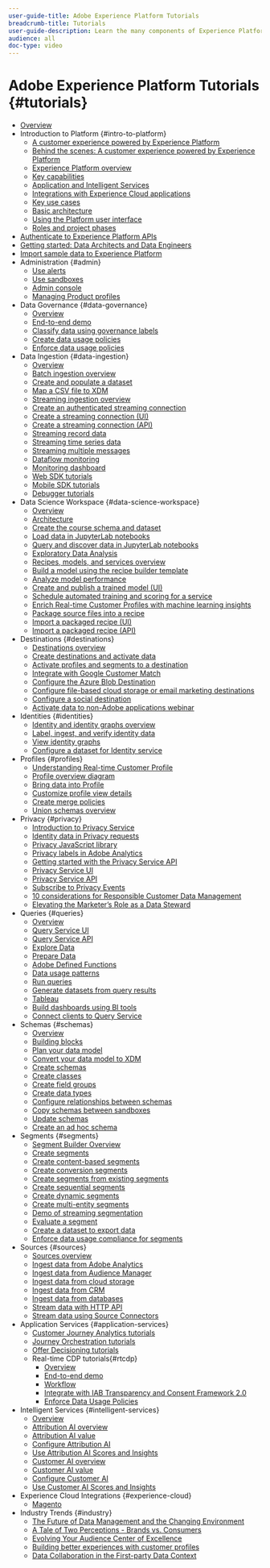 ```yaml
---
user-guide-title: Adobe Experience Platform Tutorials
breadcrumb-title: Tutorials
user-guide-description: Learn the many components of Experience Platform.
audience: all
doc-type: video
---
```


# Adobe Experience Platform Tutorials {#tutorials}

+ [Overview](/help/platform/overview.md)
+ Introduction to Platform {#intro-to-platform}
  + [A customer experience powered by Experience Platform](/help/platform/intro-to-platform/a-customer-experience-powered-by-experience-platform.md)
  + [Behind the scenes: A customer experience powered by Experience Platform](/help/platform/intro-to-platform/behind-the-scenes-a-customer-experience-powered-by-experience-platform.md)
  + [Experience Platform overview](/help/platform/intro-to-platform/overview.md)
  + [Key capabilities](/help/platform/intro-to-platform/key-capabilities.md)
  + [Application and Intelligent Services](/help/platform/intro-to-platform/application-and-intelligent-services.md)
  + [Integrations with Experience Cloud applications](/help/platform/intro-to-platform/integrations-with-experience-cloud-applications.md)
  + [Key use cases](/help/platform/intro-to-platform/key-use-cases.md)
  + [Basic architecture](/help/platform/intro-to-platform/basic-architecture.md)
  + [Using the Platform user interface](/help/platform/intro-to-platform/interface-tour.md)
  + [Roles and project phases](/help/platform/intro-to-platform/roles-and-project-phases.md)
+ [Authenticate to Experience Platform APIs](/help/platform/authentication/platform-api-authentication.md)
+ [Getting started: Data Architects and Data Engineers](https://experienceleague.adobe.com/docs/platform-learn/getting-started-for-data-architects-and-data-engineers/overview.html)
+ [Import sample data to Experience Platform](/help/platform/data-generator/import-sample-data.md)
+ Administration {#admin}
  + [Use alerts](/help/platform/admin/use-alerts.md)
  + [Use sandboxes](/help/platform/admin/use-sandboxes.md)
  + [Admin console](/help/platform/admin/admin-console.md)
  + [Managing Product profiles](/help/platform/admin/managing-product-profiles.md)
+ Data Governance {#data-governance}
  + [Overview](/help/platform/governance/understanding-data-governance.md)
  + [End-to-end demo](/help/platform/governance/introduction-to-data-governance.md)
  + [Classify data using governance labels](/help/platform/governance/classify-data-using-governance-labels.md)
  + [Create data usage policies](/help/platform/governance/create-data-usage-policies.md)
  + [Enforce data usage policies](/help/platform/governance/enforce-data-usage-policies.md)
+ Data Ingestion {#data-ingestion}
  + [Overview](/help/platform/data-ingestion/understanding-data-ingestion.md)
  + [Batch ingestion overview](/help/platform/data-ingestion/batch-ingestion-overview.md)
  + [Create and populate a dataset](/help/platform/data-ingestion/create-datasets-and-ingest-data.md)
  + [Map a CSV file to XDM](https://experienceleague.adobe.com/docs/experience-platform/ingestion/tutorials/map-a-csv-file.html)
  + [Streaming ingestion overview](/help/platform/data-ingestion/understanding-streaming-ingestion.md)
  + [Create an authenticated streaming connection](https://experienceleague.adobe.com/docs/experience-platform/ingestion/tutorials/create-authenticated-streaming-connection.html)
  + [Create a streaming connection (UI)](https://experienceleague.adobe.com/docs/experience-platform/ingestion/tutorials/create-streaming-connection-ui.html)
  + [Create a streaming connection (API)](https://experienceleague.adobe.com/docs/experience-platform/ingestion/tutorials/create-streaming-connection.html)
  + [Streaming record data](https://experienceleague.adobe.com/docs/experience-platform/ingestion/tutorials/streaming-record-data.html)
  + [Streaming time series data](https://experienceleague.adobe.com/docs/experience-platform/ingestion/tutorials/streaming-time-series-data.html)
  + [Streaming multiple messages](https://experienceleague.adobe.com/docs/experience-platform/ingestion/tutorials/streaming-multiple-messages.html)
  + [Dataflow monitoring](/help/platform/data-ingestion/data-monitoring.md)
  + [Monitoring dashboard](/help/platform/data-ingestion/monitoring-dashboard.md)
  + [Web SDK tutorials](https://experienceleague.adobe.com/docs/web-sdk-learn/tutorials/overview.html)
  + [Mobile SDK tutorials](https://experienceleague.adobe.com/docs/mobile-sdk-learn/tutorials/overview.html)
  + [Debugger tutorials](https://experienceleague.adobe.com/docs/debugger-learn/tutorials/overview.html)
+ Data Science Workspace {#data-science-workspace}
  + [Overview](/help/platform/data-science-workspace/understanding-data-science-workspace.md)
  + [Architecture](data-science-workspace/architecture-overview.md)
  + [Create the course schema and dataset](data-science-workspace/create-the-course-schema-and-dataset.md)
  + [Load data in JupyterLab notebooks](data-science-workspace/load-data-in-jupyterlab-notebooks.md)
  + [Query and discover data in JupyterLab notebooks](data-science-workspace/dsw-query-service.md)
  + [Exploratory Data Analysis](data-science-workspace/eda.md)
  + [Recipes, models, and services overview](data-science-workspace/recipes-models-services-overview.md)
  + [Build a model using the recipe builder template](data-science-workspace/recipe-builder-template.md)
  + [Analyze model performance](data-science-workspace/analyze-model-performance.md)
  + [Create and publish a trained model (UI)](data-science-workspace/create-model-ui.md)
  + [Schedule automated training and scoring for a service](data-science-workspace/schedule-training-scoring.md)
  + [Enrich Real-time Customer Profiles with machine learning insights](data-science-workspace/dsw-profile-segmentation.md)
  + [Package source files into a recipe](https://experienceleague.adobe.com/docs/experience-platform/data-science-workspace/models-recipes/package-source-files-recipe.html)
  + [Import a packaged recipe (UI)](https://experienceleague.adobe.com/docs/experience-platform/data-science-workspace/models-recipes/import-packaged-recipe-ui.html)
  + [Import a packaged recipe (API)](https://experienceleague.adobe.com/docs/experience-platform/data-science-workspace/models-recipes/import-packaged-recipe-api.html)
+ Destinations {#destinations}
  + [Destinations overview](/help/platform/destinations/understanding-destinations.md)
  + [Create destinations and activate data](/help/platform/destinations/create-destinations-and-activate-data.md)
  + [Activate profiles and segments to a destination](/help/platform/destinations/activate-profiles-and-segments-to-a-destination.md)
  + [Integrate with Google Customer Match](/help/platform/destinations/integrate-with-google-customer-match.md)
  + [Configure the Azure Blob Destination](destinations/configure-the-azure-blob-destination.md)
  + [Configure file-based cloud storage or email marketing destinations](/help/platform/destinations/configuring-file-based-cloud-storage-or-email-marketing-destinations.md)
  + [Configure a social destination](destinations/configure-a-social-destination.md)
  + [Activate data to non-Adobe applications webinar](/help/platform/destinations/activate-data-to-non-adobe-applications.md)
+ Identities {#identities}
  + [Identity and identity graphs overview](/help/platform/identities/understanding-identity-and-identity-graphs.md)
  + [Label, ingest, and verify identity data](/help/platform/identities/label-ingest-and-verify-identity-data.md)
  + [View identity graphs](/help/platform/identities/view-identity-graphs.md)
  + [Configure a dataset for Identity service](https://experienceleague.adobe.com/docs/experience-platform/profile/tutorials/dataset-configuration.html)
+ Profiles {#profiles}
  + [Understanding Real-time Customer Profile](/help/platform/profiles/understanding-the-real-time-customer-profile.md)
  + [Profile overview diagram](/help/platform/profiles/overview-diagram.md)
  + [Bring data into Profile](/help/platform/profiles/bring-data-into-the-real-time-customer-profile.md)
  + [Customize profile view details](https://experienceleague.adobe.com/docs/experience-platform/profile/ui/profile-customization.html)
  + [Create merge policies](/help/platform/profiles/create-merge-policies.md)
  + [Union schemas overview](/help/platform/profiles/union-schemas-overview.md)
+ Privacy {#privacy}
  + [Introduction to Privacy Service](/help/platform/privacy/introduction-to-privacy-services.md)
  + [Identity data in Privacy requests](/help/platform/privacy/identity-data-in-privacy-requests.md)
  + [Privacy JavaScript library](/help/platform/privacy/using-privacy-javascript-library.md)
  + [Privacy labels in Adobe Analytics](/help/platform/privacy/privacy-labels-in-adobe-analytics.md)
  + [Getting started with the Privacy Service API](/help/platform/privacy/getting-started-with-privacy-services-api.md)
  + [Privacy Service UI](/help/platform/privacy/using-privacy-services-ui.md)
  + [Privacy Service API](/help/platform/privacy/using-the-privacy-service-api.md)
  + [Subscribe to Privacy Events](/help/platform/privacy/subscribe-to-privacy-events.md)
  + [10 considerations for Responsible Customer Data Management](/help/platform/privacy/ten-considerations-for-responsible-customer-data-management.md)
  + [Elevating the Marketer’s Role as a Data Steward](/help/platform/privacy/elevating-the-marketers-role-as-a-data-steward.md)
+ Queries {#queries}
  + [Overview](/help/platform/queries/understanding-query-service.md)
  + [Query Service UI](/help/platform/queries/query-service-ui.md)
  + [Query Service API](/help/platform/queries/query-service-api.md)
  + [Explore Data](/help/platform/queries/explore-data.md)
  + [Prepare Data](/help/platform/queries/prepare-data.md)
  + [Adobe Defined Functions](/help/platform/queries/adobe-defined-functions.md)
  + [Data usage patterns](/help/platform/queries/understanding-data-usage-patterns-with-query-service.md)
  + [Run queries](/help/platform/queries/run-queries.md)
  + [Generate datasets from query results](https://experienceleague.adobe.com/docs/experience-platform/query/ui/create-datasets.html)
  + [Tableau](/help/platform/queries/psql-client-tableau.md)
  + [Build dashboards using BI tools](/help/platform/queries/understanding-the-value-of-dashboards-built-with-query-service.md)
  + [Connect clients to Query Service](https://experienceleague.adobe.com/docs/experience-platform/query/clients/overview.html)
+ Schemas {#schemas}
  + [Overview](/help/platform/schemas/schemas-and-experience-data-model.md)
  + [Building blocks](/help/platform/schemas/schema-building-blocks.md)
  + [Plan your data model](/help/platform/schemas/plan-your-data-model.md)
  + [Convert your data model to XDM](/help/platform/schemas/convert-your-data-model-to-xdm.md)
  + [Create schemas](/help/platform/schemas/create-schemas.md)
  + [Create classes](/help/platform/schemas/create-classes.md)
  + [Create field groups](/help/platform/schemas/create-schema-field-groups.md)
  + [Create data types](/help/platform/schemas/create-data-types.md)
  + [Configure relationships between schemas](/help/platform/schemas/configure-relationships-between-schemas.md)
  + [Copy schemas between sandboxes](/help/platform/schemas/copy-schemas-between-sandboxes.md)
  + [Update schemas](/help/platform/schemas/update-schemas.md)
  + [Create an ad hoc schema](https://experienceleague.adobe.com/docs/experience-platform/xdm/tutorials/ad-hoc.html)
+ Segments {#segments}
  + [Segment Builder Overview](/help/platform/segments/segment-builder-overview.md)
  + [Create segments](/help/platform/segments/create-segments.md)
  + [Create content-based segments](/help/platform/segments/create-content-based-segments.md)
  + [Create conversion segments](/help/platform/segments/create-conversion-segments.md)
  + [Create segments from existing segments](/help/platform/segments/create-segments-from-existing-segments.md)
  + [Create sequential segments](/help/platform/segments/create-sequential-segments.md)
  + [Create dynamic segments](/help/platform/segments/create-dynamic-segments.md)
  + [Create multi-entity segments](/help/platform/segments/create-multi-entity-segments.md)
  + [Demo of streaming segmentation](/help/platform/segments/streaming-segmentation-demo.md)
  + [Evaluate a segment](https://experienceleague.adobe.com/docs/experience-platform/segmentation/tutorials/evaluate-a-segment.html)
  + [Create a dataset to export data](https://experienceleague.adobe.com/docs/experience-platform/segmentation/tutorials/create-dataset-export-segment.html)
  + [Enforce data usage compliance for segments](https://experienceleague.adobe.com/docs/experience-platform/segmentation/tutorials/governance.html)
+ Sources {#sources}  
  + [Sources overview](/help/platform/sources/overview.md)
  + [Ingest data from Adobe Analytics](/help/platform/sources/ingest-data-from-adobe-analytics.md)
  + [Ingest data from Audience Manager](/help/platform/sources/ingest-data-from-aam.md)
  + [Ingest data from cloud storage](/help/platform/sources/ingest-data-from-cloud-storage.md)
  + [Ingest data from CRM](/help/platform/sources/ingest-data-from-crm.md)
  + [Ingest data from databases](/help/platform/sources/ingest-data-from-databases.md)
  + [Stream data with HTTP API](/help/platform/sources/streaming-ingestion-http-api.md)
  + [Stream data using Source Connectors](/help/platform/sources/streaming-ingestion-source-connector.md)
+ Application Services {#application-services}
  + [Customer Journey Analytics tutorials](https://experienceleague.adobe.com/docs/customer-journey-analytics-learn/tutorials/overview.html)
  + [Journey Orchestration tutorials](https://experienceleague.adobe.com/docs/journey-orchestration-learn/tutorials/overview.html)
  + [Offer Decisioning tutorials](https://experienceleague.adobe.com/docs/offer-decisioning-learn/tutorials/overview.html)
  + Real-time CDP tutorials{#rtcdp}
    + [Overview](/help/platform/rtcdp/understanding-the-real-time-customer-data-platform.md)
    + [End-to-end demo](/help/platform/rtcdp/demo.md)
    + [Workflow](/help/platform/rtcdp/understanding-the-real-time-customer-data-platform-user-interface.md)
    + [Integrate with IAB Transparency and Consent Framework 2.0](/help/platform/rtcdp/integrate-with-iab-transparency-and-consent-framework-2.md)
    + [Enforce Data Usage Policies](https://experienceleague.adobe.com/docs/platform-learn/tutorials/data-governance/enforce-data-usage-policies.html)
+ Intelligent Services {#intelligent-services}
  + [Overview](/help/platform/intelligent-services/introduction-to-intelligent-services.md)
  + [Attribution AI overview](/help/platform/intelligent-services/introduction-to-attribution-ai.md)
  + [Attribution AI value](/help/platform/intelligent-services/business-value-of-attribution-ai.md)
  + [Configure Attribution AI](/help/platform/intelligent-services/configure-attribution-ai.md)
  + [Use Attribution AI Scores and Insights](/help/platform/intelligent-services/use-attribution-ai-scores-and-insights.md)
  + [Customer AI overview](/help/platform/intelligent-services/introduction-to-customer-ai.md)
  + [Customer AI value](/help/platform/intelligent-services/business-value-of-customer-ai.md)
  + [Configure Customer AI](/help/platform/intelligent-services/configure-customer-ai.md)
  + [Use Customer AI Scores and Insights](/help/platform/intelligent-services/use-customer-ai-scores-and-insights.md)
+ Experience Cloud Integrations {#experience-cloud}
  + [Magento](/help/platform/experience-cloud/business-value-of-platform-and-magento.md)
+ Industry Trends {#industry}
  + [The Future of Data Management and the Changing Environment](/help/platform/industry/the-future-of-data-management-and-the-changing-environment.md)
  + [A Tale of Two Perceptions - Brands vs. Consumers](/help/platform/industry/brands-vs-consumers.md)
  + [Evolving Your Audience Center of Excellence](/help/platform/industry/evolving-your-audience-center-of-excellence.md)
  + [Building better experiences with customer profiles](/help/platform/industry/building-better-experiences-with-customer-profiles.md)
  + [Data Collaboration in the First-party Data Context](/help/platform/industry/data-collaboration-in-the-first-party-data-context.md)
